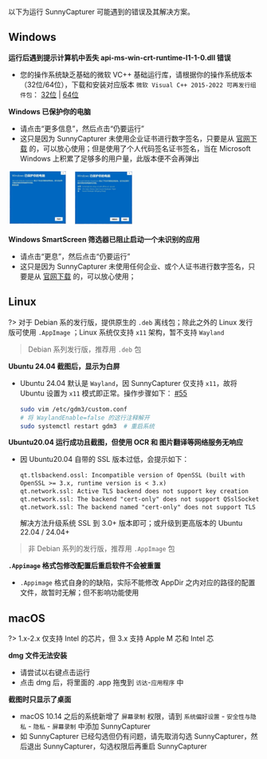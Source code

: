 

以下为运行 SunnyCapturer 可能遇到的错误及其解决方案。



## Windows

**运行后遇到提示计算机中丢失 api-ms-win-crt-runtime-l1-1-0.dll 错误**

- 您的操作系统缺乏基础的微软 VC++ 基础运行库，请根据你的操作系统版本（32位/64位），下载和安装对应版本 `微软 Visual C++ 2015-2022 可再发行组件包`： [32位](https://aka.ms/vs/17/release/vc_redist.x86.exe) | [64位](https://aka.ms/vs/17/release/vc_redist.x64.exe) 




**Windows 已保护你的电脑**

- 请点击“更多信息”，然后点击“仍要运行”
- 这只是因为 SunnyCapturer 未使用企业证书进行数字签名，只要是从 [官网下载](https://sunnycapturer.xmuli.tech) 的，可以放心使用；但是使用了个人代码签名证书签名，当在 Microsoft Windows 上积累了足够多的用户量，此版本便不会再弹出

<img src="./../_media/images/zh_windows_protected_your_PC_and_run.jpg" width="50%"/>



**Windows SmartScreen 筛选器已阻止启动一个未识别的应用**

- 请点击“更息”，然后点击“仍要运行”
- 这只是因为 SunnyCapturer 未使用任何企业、或个人证书进行数字签名，只要是从 [官网下载](https://sunnycapturer.xmuli.tech) 的，可以放心使用；



## Linux

?> 对于 Debian 系的发行版，提供原生的 `.deb` 离线包；除此之外的 Linux 发行版可使用 `.AppImage` ；Linux 系统仅支持 `x11` 架构，暂不支持 `Wayland`



> Debian 系列发行版，推荐用 `.deb` 包

**Ubuntu 24.04 截图后，显示为白屏**

- Ubuntu 24.04 默认是 `Wayland`，因 SunnyCapturer 仅支持 `x11`，故将 Ubuntu 设置为 `x11` 模式即正常。操作步骤如下： [#55](https://github.com/XMuli/SunnyCapturer/issues/55)

  ```bash
  sudo vim /etc/gdm3/custom.conf
  # 将 WaylandEnable=false 的这行注释解开
  sudo systemctl restart gdm3  # 重启系统
  ```



**Ubuntu20.04 运行成功且截图，但使用 OCR 和 图片翻译等网络服务无响应** 

- 因 Ubuntu20.04 自带的 SSL 版本过低，会提示如下：

  ```
  qt.tlsbackend.ossl: Incompatible version of OpenSSL (built with OpenSSL >= 3.x, runtime version is < 3.x)
  qt.network.ssl: Active TLS backend does not support key creation
  qt.network.ssl: The backend "cert-only" does not support QSslSocket
  qt.network.ssl: The backend named "cert-only" does not support TLS
  ```

  解决方法升级系统 SSL 到 3.0+ 版本即可；或升级到更高版本的 Ubuntu 22.04 / 24.04+



> 非 Debian 系列的发行版，推荐用 `.AppImage` 包

**`.Appimage` 格式包修改配置后重启软件不会被重置**

- `.Appimage`  格式自身的的缺陷，实际不能修改 AppDir 之内对应的路径的配置文件，故暂时无解；但不影响功能使用



## macOS

?> 1.x-2.x 仅支持 Intel 的芯片，但 3.x 支持 Apple M 芯和 Intel 芯



**dmg 文件无法安装**

- 请尝试以右键点击运行
- 点击 dmg 后，将里面的 .app 拖曳到 `访达`-`应用程序` 中



**截图时只显示了桌面**

- macOS 10.14 之后的系统新增了 `屏幕录制` 权限，请到 `系统偏好设置` - `安全性与隐私` - `隐私` - `屏幕录制` 中添加 SunnyCapturer
- 如 SunnyCapturer 已经勾选但仍有问题，请先取消勾选 SunnyCapturer，然后退出 SunnyCapturer，勾选权限后再重启 SunnyCapturer
